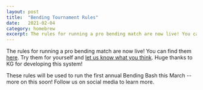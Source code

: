 ```yaml
---
layout: post
title:  "Bending Tournament Rules"
date:   2021-02-04
category: homebrew
excerpt: The rules for running a pro bending match are now live! You can find them <a href="/pro-bending">here</a>.
---
```


The rules for running a pro bending match are now live! You can find them [here](/pro-bending). Try them for yourself and [let us know what you think](https://forms.gle/H2VMopAN7gtaRrG5A). Huge thanks to KG for developing this system! 

These rules will be used to run the first annual Bending Bash this March -- more on this soon! Follow us on social media to learn more.